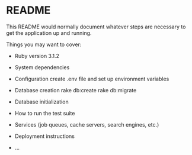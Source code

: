 
# README

This README would normally document whatever steps are necessary to get the
application up and running.

Things you may want to cover:

* Ruby version
 3.1.2

* System dependencies

* Configuration
create .env file and set up environment variables

* Database creation
rake db:create
rake db:migrate

* Database initialization

* How to run the test suite

* Services (job queues, cache servers, search engines, etc.)

* Deployment instructions

* ...
